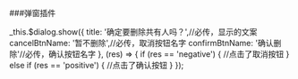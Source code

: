 ###弹窗插件

_this.$dialog.show({
    title: '确定要删除共有人吗？',//必传，显示的文案
    cancelBtnName: '暂不删除',//必传，取消按钮名字
    confirmBtnName: '确认删除'//必传，确认按钮名字
}, (res) => {
    if (res == 'negative') {
        //点击了取消按钮
    } else if (res == 'positive') {
        //点击了确认按钮
    }
});